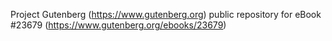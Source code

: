 Project Gutenberg (https://www.gutenberg.org) public repository for eBook #23679 (https://www.gutenberg.org/ebooks/23679)
